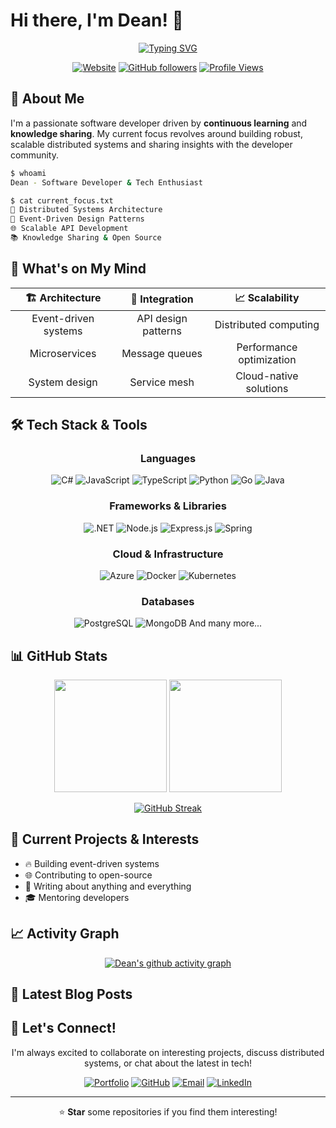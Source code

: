 # Hi there, I'm Dean! 👋

<div align="center">

[![Typing SVG](https://readme-typing-svg.herokuapp.com?font=Fira+Code&size=22&duration=3000&pause=1000&color=36BCF7&center=true&vCenter=true&width=600&lines=Software+Developer+%26+Tech+Enthusiast;Passionate+about+Distributed+Systems;Always+Learning+%26+Building)](https://git.io/typing-svg)

[![Website](https://img.shields.io/badge/Website-deanamite.dev-blue?style=flat-square&logo=globe)](https://deanamite.dev)
[![GitHub followers](https://img.shields.io/github/followers/D34NM?style=flat-square&logo=github)](https://github.com/D34NM)
[![Profile Views](https://komarev.com/ghpvc/?username=D34NM&style=flat-square&color=blue)](https://github.com/D34NM)

</div>

## 🚀 About Me

I'm a passionate software developer driven by **continuous learning** and **knowledge sharing**. My current focus revolves around building robust, scalable distributed systems and sharing insights with the developer community.

```bash
$ whoami
Dean - Software Developer & Tech Enthusiast

$ cat current_focus.txt
🎯 Distributed Systems Architecture
🔧 Event-Driven Design Patterns
🌐 Scalable API Development
📚 Knowledge Sharing & Open Source
```

## 💭 What's on My Mind

<div align="center">

| 🏗️ **Architecture** | 🔗 **Integration** | 📈 **Scalability** |
|:---:|:---:|:---:|
| Event-driven systems | API design patterns | Distributed computing |
| Microservices | Message queues | Performance optimization |
| System design | Service mesh | Cloud-native solutions |

</div>

## 🛠️ Tech Stack & Tools

<div align="center">

### Languages
![C#](https://img.shields.io/badge/C%23-239120?style=for-the-badge&logo=c-sharp&logoColor=white)
![JavaScript](https://img.shields.io/badge/JavaScript-F7DF1E?style=for-the-badge&logo=javascript&logoColor=black)
![TypeScript](https://img.shields.io/badge/TypeScript-007ACC?style=for-the-badge&logo=typescript&logoColor=white)
![Python](https://img.shields.io/badge/Python-3776AB?style=for-the-badge&logo=python&logoColor=white)
![Go](https://img.shields.io/badge/Go-00ADD8?style=for-the-badge&logo=go&logoColor=white)
![Java](https://img.shields.io/badge/Java-ED8B00?style=for-the-badge&logo=java&logoColor=white)

### Frameworks & Libraries
![.NET](https://img.shields.io/badge/.NET-5C2D91?style=for-the-badge&logo=.net&logoColor=white)
![Node.js](https://img.shields.io/badge/Node.js-43853D?style=for-the-badge&logo=node.js&logoColor=white)
![Express.js](https://img.shields.io/badge/Express.js-404D59?style=for-the-badge&logo=express&logoColor=white)
![Spring](https://img.shields.io/badge/Spring-6DB33F?style=for-the-badge&logo=spring&logoColor=white)

### Cloud & Infrastructure
![Azure](https://img.shields.io/badge/Microsoft%20Azure-0078D4?style=for-the-badge&logo=microsoft-azure&logoColor=white)
![Docker](https://img.shields.io/badge/Docker-2496ED?style=for-the-badge&logo=docker&logoColor=white)
![Kubernetes](https://img.shields.io/badge/Kubernetes-326CE5?style=for-the-badge&logo=kubernetes&logoColor=white)

### Databases
![PostgreSQL](https://img.shields.io/badge/PostgreSQL-316192?style=for-the-badge&logo=postgresql&logoColor=white)
![MongoDB](https://img.shields.io/badge/MongoDB-4EA94B?style=for-the-badge&logo=mongodb&logoColor=white)
And many more...

</div>

## 📊 GitHub Stats

<div align="center">

<img height="180em" src="https://github-readme-stats.vercel.app/api?username=D34NM&show_icons=true&theme=tokyonight&include_all_commits=true&count_private=true"/>
<img height="180em" src="https://github-readme-stats.vercel.app/api/top-langs/?username=D34NM&layout=compact&theme=tokyonight"/>

</div>

<div align="center">

[![GitHub Streak](https://streak-stats.demolab.com/?user=D34NM&theme=tokyonight)](https://git.io/streak-stats)

</div>

## 🎯 Current Projects & Interests

- 🔥 Building event-driven systems
- 🌐 Contributing to open-source
- 📝 Writing about anything and everything
- 🎓 Mentoring developers

## 📈 Activity Graph

<div align="center">

[![Dean's github activity graph](https://github-readme-activity-graph.vercel.app/graph?username=D34NM&theme=tokyo-night)](https://github.com/ashutosh00710/github-readme-activity-graph)

</div>

## 📝 Latest Blog Posts

<!-- BLOG-POST-LIST:START -->
<!-- This section can be automatically updated with your latest blog posts -->
<!-- BLOG-POST-LIST:END -->

## 🤝 Let's Connect!

<div align="center">

I'm always excited to collaborate on interesting projects, discuss distributed systems, or chat about the latest in tech!

[![Portfolio](https://img.shields.io/badge/Portfolio-deanamite.dev-blue?style=for-the-badge&logo=globe)](https://deanamite.dev)
[![GitHub](https://img.shields.io/badge/GitHub-D34NM-black?style=for-the-badge&logo=github)](https://github.com/D34NM)
[![Email](https://img.shields.io/badge/Email-Contact-red?style=for-the-badge&logo=gmail)](mailto:hello@deanamite.dev)
[![LinkedIn](https://img.shields.io/badge/LinkedIn-Connect-blue?style=for-the-badge&logo=linkedin)](https://www.linkedin.com/in/deanmilojevic/)

</div>

---

<div align="center">

⭐ **Star** some repositories if you find them interesting!

</div>

